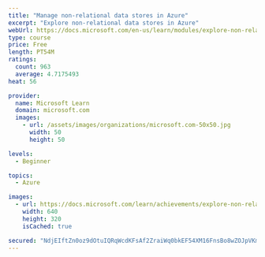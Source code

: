```yaml
---
title: "Manage non-relational data stores in Azure"
excerpt: "Explore non-relational data stores in Azure"
webUrl: https://docs.microsoft.com/en-us/learn/modules/explore-non-relational-data-stores-azure/
type: course
price: Free
length: PT54M
ratings:
  count: 963
  average: 4.7175493
heat: 56

provider:
  name: Microsoft Learn
  domain: microsoft.com
  images:
    - url: /assets/images/organizations/microsoft.com-50x50.jpg
      width: 50
      height: 50

levels:
  - Beginner

topics:
  - Azure

images:
  - url: https://docs.microsoft.com/learn/achievements/explore-non-relational-data-stores-azure-social.png
    width: 640
    height: 320
    isCached: true

secured: "NdjEIftZn0oz9dOtuIQRqWcdKFsAf2ZraiWq0bkEF54XM16FnsBo8wZOJpVKmHvXGi8z6mbw05jGn0vgxxD19pJ+wFTOFHFrZJb2E6t90f45Q0zo8zYDgmbe02SqwRnIfyVjUkqZ9/zK+5UjbjMySB7oMfNLl/fuW4i9/HVMe0y2Ikd9NcemJ+DpS4DhJGZejmjSjz3eV7MB5GW4Ay8XBfe7TV+cbzD2YLAVFYh1i0AdLma3N6yQ7qlu6zS8faNoXPA9SZKyChEB9Ytvzwqh8msoafUI6iJ2OaTBR4FFgcyODjlplg4bChSYCs5CkxQY4i5WrLudX1F/+If1aWafJOmBItqepCQbENRIk8puLa3ROx+OyADdy5d7jU0ueFNebzxJDYWxfdKjsTZln5V7LaaOTLTLeWtmk66XgCvEg0Q=;FfbWvDsnWMrQsIwGx7o5Ew=="
---
```



